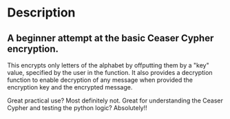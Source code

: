 # Description
## A beginner attempt at the basic Ceaser Cypher encryption.

This encrypts only letters of the alphabet by offputting them by a "key" value, specified by the user in the function.
It also provides a decryption function to enable decryption of any message when provided the encryption key and the encrypted message.

Great practical use? Most definitely not. Great for understanding the Ceaser Cypher and testing the python logic? Absolutely!!
